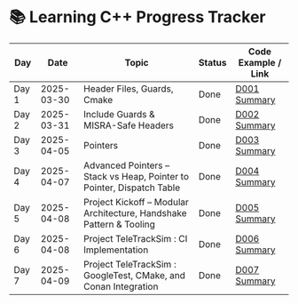 # 📚 Learning C++ Progress Tracker

| Day   | Date       | Topic                                                                 | Status | Code Example / Link                                    |
| ----- | ---------- | --------------------------------------------------------------------- | ------ | ------------------------------------------------------ |
| Day 1 | 2025-03-30 | Header Files, Guards, Cmake                                           | Done   | [D001 Summary](./D001-header-files/README.md)          |
| Day 2 | 2025-03-31 | Include Guards & MISRA-Safe Headers                                   | Done   | [D002 Summary](./D002-include-guards/README.md)        |
| Day 3 | 2025-04-05 | Pointers                                                              | Done   | [D003 Summary](./D003-pointers/README.md)              |
| Day 4 | 2025-04-07 | Advanced Pointers – Stack vs Heap, Pointer to Pointer, Dispatch Table | Done   | [D004 Summary](./D004-pointers-advanced/README.md)     |
| Day 5 | 2025-04-08 | Project Kickoff – Modular Architecture, Handshake Pattern & Tooling   | Done   | [D005 Summary](./D005-teletrack-sim-kickoff/README.md) |
| Day 6 | 2025-04-08 | Project TeleTrackSim : CI Implementation                              | Done   | [D006 Summary](./D006-ci-implementation/README.md)     |
| Day 7 | 2025-04-09 | Project TeleTrackSim : GoogleTest, CMake, and Conan Integration                              | Done   | [D007 Summary](./D007-gtest-cmake-conan/README.md)     |
